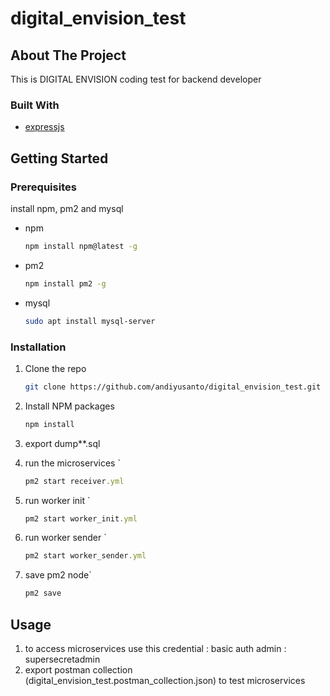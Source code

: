 # digital_envision_test
<!-- ABOUT THE PROJECT -->
## About The Project
This is DIGITAL ENVISION coding test for backend developer

### Built With
* [expressjs](https://expressjs.com/)

<!-- GETTING STARTED -->
## Getting Started

### Prerequisites

install npm, pm2 and mysql
* npm
  ```sh
  npm install npm@latest -g
  
* pm2
  ```sh
  npm install pm2 -g
  
* mysql
  ```sh
  sudo apt install mysql-server
  
  
### Installation

1. Clone the repo
   ```sh
   git clone https://github.com/andiyusanto/digital_envision_test.git
   ```
2. Install NPM packages
   ```sh
   npm install
   ```
3. export dump**.sql
   
4. run the microservices `
   ```js
   pm2 start receiver.yml
   ```
5. run worker init `
   ```js
   pm2 start worker_init.yml
   ```
6. run worker sender `
   ```js
   pm2 start worker_sender.yml
   ```
7. save pm2 node`
   ```js
   pm2 save
   ```
   
<!-- USAGE EXAMPLES -->
## Usage
1. to access microservices use this credential : 
   basic auth admin : supersecretadmin
2. export postman collection (digital_envision_test.postman_collection.json) to test microservices

